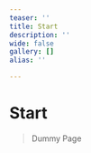 ```yaml
---
teaser: ''
title: Start
description: ''
wide: false
gallery: []
alias: ''

---
```

# Start

> Dummy Page
